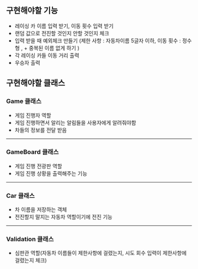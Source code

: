 ## 구현해야할 기능

- 레이싱 카 이름 입력 받기, 이동 횟수 입력 받기
- 랜덤 값으로 전진할 것인지 안할 것인지 체크
- 입력 받을 때 예외체크 만들기 (제한 사항 : 자동차이름 5글자 이하, 이동 횟수 : 정수형 , + 중복된 이름 없게 하기 )
- 각 레이싱 카들 이동 거리 출력
- 우승자 출력 


## 구현해야할 클래스

### Game 클래스 
- 게임 진행자 역할
- 게임 진행하면서 알리는 알림들을 사용자에게 알려줘야함
- 차들의 정보를 전달 받음

----

### GameBoard 클래스 
- 게임 진행 전광판 역할
- 게임 진행 상황을 출력해주는 기능 
----
### Car 클래스 
- 차 이름을 저장하는 객체
- 전진할지 말지는 자동차 역할이기에 전진 기능 
----
### Validation 클래스
- 심판관 역할(자동차 이름들이 제한사항에 걸렸는지, 시도 회수 입력이 제한사항에 걸렸는지 체크)
